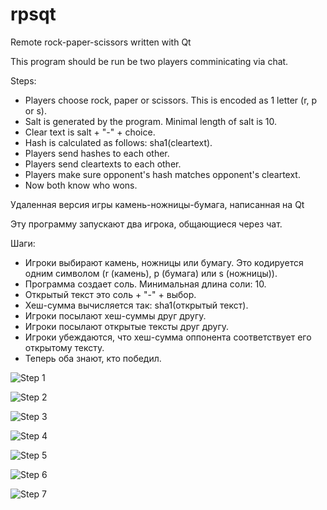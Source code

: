 rpsqt
=====

Remote rock-paper-scissors written with Qt

This program should be run be two players comminicating via chat.

Steps:

 * Players choose rock, paper or scissors.
   This is encoded as 1 letter (r, p or s).
 * Salt is generated by the program. Minimal length of salt is 10.
 * Clear text is salt + "-" + choice.
 * Hash is calculated as follows: sha1(cleartext).
 * Players send hashes to each other.
 * Players send cleartexts to each other.
 * Players make sure opponent's hash matches opponent's cleartext.
 * Now both know who wons.


Удаленная версия игры камень-ножницы-бумага, написанная на Qt

Эту программу запускают два игрока, общающиеся через чат.

Шаги:

 * Игроки выбирают камень, ножницы или бумагу.
   Это кодируется одним символом (r (камень), p (бумага) или s (ножницы)).
 * Программа создает соль. Минимальная длина соли: 10.
 * Открытый текст это соль + "-" + выбор.
 * Хеш-сумма вычисляется так: sha1(открытый текст).
 * Игроки посылают хеш-суммы друг другу.
 * Игроки посылают открытые тексты друг другу.
 * Игроки убеждаются, что хеш-сумма оппонента соответствует его открытому тексту.
 * Теперь оба знают, кто победил.

![Step 1](http://i.imgur.com/2cVMWX0.png "Start two instances of the game")

![Step 2](http://i.imgur.com/5wYnI6z.png "Select Rock in first instance")

![Step 3](http://i.imgur.com/HBpwvSB.png "Select Scissors in second instance")

![Step 4](http://i.imgur.com/OmdsaL8.png "Paste hash from first instance to second")

![Step 5](http://i.imgur.com/2wnOqUu.png "Paste hash from second instance to first")

![Step 6](http://i.imgur.com/WEHWzd3.png "Paste cleartexr from first instance to second. Get result")

![Step 7](http://i.imgur.com/gH5owZZ.png "Paste cleartexr from second instance to first. Get result")
